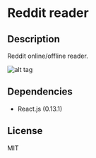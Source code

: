 # Reddit reader

## Description

Reddit online/offline reader.

![alt tag](http://webdesignfm.com/wp-content/uploads/2011/11/reddit-image.jpg)

## Dependencies
- React.js (0.13.1)

## License

MIT
